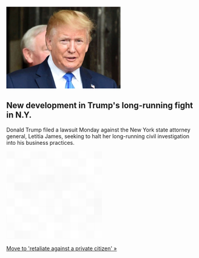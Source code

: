 
![New development in Trump's long-running fight in N.Y.](./20211220175835.png)
## New development in Trump's long-running fight in N.Y.

Donald Trump filed a lawsuit Monday against the New York state attorney general, Letitia James, seeking to halt her long-running civil investigation into his business practices.

![pic](../square_bg.png)

[Move to 'retaliate against a private citizen' »](https://www.yahoo.com/news/trump-sues-york-prosecutor-attempt-152034727.html)

